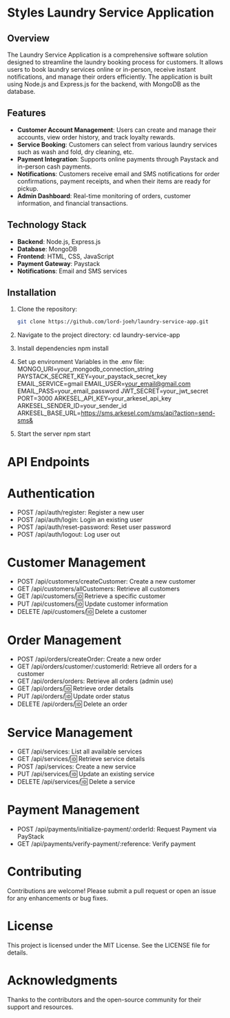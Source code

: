# Styles Laundry Service Application

## Overview
The Laundry Service Application is a comprehensive software solution designed to streamline the laundry booking process for customers. It allows users to book laundry services online or in-person, receive instant notifications, and manage their orders efficiently. The application is built using Node.js and Express.js for the backend, with MongoDB as the database.

## Features
- **Customer Account Management**: Users can create and manage their accounts, view order history, and track loyalty rewards.
- **Service Booking**: Customers can select from various laundry services such as wash and fold, dry cleaning, etc.
- **Payment Integration**: Supports online payments through Paystack and in-person cash payments.
- **Notifications**: Customers receive email and SMS notifications for order confirmations, payment receipts, and when their items are ready for pickup.
- **Admin Dashboard**: Real-time monitoring of orders, customer information, and financial transactions.

## Technology Stack
- **Backend**: Node.js, Express.js
- **Database**: MongoDB
- **Frontend**: HTML, CSS, JavaScript
- **Payment Gateway**: Paystack
- **Notifications**: Email and SMS services

## Installation
1. Clone the repository:
   ```sh
   git clone https://github.com/lord-joeh/laundry-service-app.git

2. Navigate to the project directory:
   cd laundry-service-app

3. Install dependencies
   npm install

4. Set up environment Variables in the .env file:
   MONGO_URI=your_mongodb_connection_string
   PAYSTACK_SECRET_KEY=your_paystack_secret_key
   EMAIL_SERVICE=gmail
   EMAIL_USER=your_email@gmail.com
   EMAIL_PASS=your_email_password
   JWT_SECRET=your_jwt_secret
   PORT=3000
   ARKESEL_API_KEY=your_arkesel_api_key
   ARKESEL_SENDER_ID=your_sender_id
   ARKESEL_BASE_URL=https://sms.arkesel.com/sms/api?action=send-sms&

5. Start the server
   npm start

# API Endpoints

# Authentication

  - POST /api/auth/register: Register a new user
  - POST /api/auth/login: Login an existing user
  - POST /api/auth/reset-password: Reset user password
  - POST /api/auth/logout: Log user out

# Customer Management

  - POST /api/customers/createCustomer: Create a new customer
  - GET /api/customers/allCustomers: Retrieve all customers
  - GET /api/customers/:id: Retrieve a specific customer
  - PUT /api/customers/:id: Update customer information
  - DELETE /api/customers/:id: Delete a customer

# Order Management

  - POST /api/orders/createOrder: Create a new order
  - GET /api/orders/customer/:customerId: Retrieve all orders for a customer
  - GET /api/orders/orders: Retrieve all orders (admin use)
  - GET /api/orders/:id: Retrieve order details
  - PUT /api/orders/:id: Update order status
  - DELETE /api/orders/:id: Delete an order

# Service Management

  - GET /api/services: List all available services
  - GET /api/services/:id: Retrieve service details
  - POST /api/services: Create a new service
  - PUT /api/services/:id: Update an existing service
  - DELETE /api/services/:id: Delete a service

# Payment Management
   - POST /api/payments/initialize-payment/:orderId: Request Payment via PayStack
   - GET /api/payments/verify-payment/:reference: Verify payment

# Contributing
Contributions are welcome! Please submit a pull request or open an issue for any enhancements or bug fixes.

# License
This project is licensed under the MIT License. See the LICENSE file for details.

# Acknowledgments
Thanks to the contributors and the open-source community for their support and resources.
